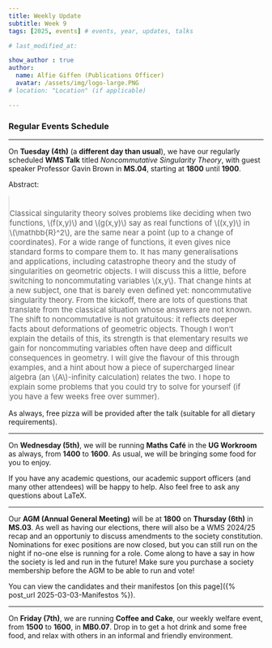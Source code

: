 ```yaml
---
title: Weekly Update
subtitle: Week 9
tags: [2025, events] # events, year, updates, talks

# last_modified_at: 

show_author : true
author:
  name: Alfie Giffen (Publications Officer)
  avatar: /assets/img/logo-large.PNG
# location: "Location" (if applicable)

---
```


### Regular Events Schedule

---

On **Tuesday (4th)** (a **different day than usual**), we have our regularly scheduled **WMS Talk** titled *Noncommutative Singularity Theory*, with guest speaker Professor Gavin Brown in **MS.04**, starting at **1800** until **1900**.


<style>
blockquote {
    padding: 10px 20px 0 0;
    margin: 0 0 0 0;
    font-size: 15px;
}
</style>

Abstract:
> Classical singularity theory solves problems like deciding when two functions, \\(f(x,y)\\) and \\(g(x,y)\\) say as real functions of \\((x,y)\\) in \\(\\mathbb{R}^2\\), are the same near a point (up to a change of coordinates). For a wide range of functions, it even gives nice standard forms to compare them to. It has many generalisations and applications, including catastrophe theory and the study of singularities on geometric objects. I will discuss this a little, before switching to noncommutating variables \\(x,y\\). That change hints at a new subject, one that is barely even defined yet: noncommutative singularity theory. From the kickoff, there are lots of questions that translate from the classical situation whose answers are not known. The shift to noncommutative is not gratuitous: it reflects deeper facts about deformations of geometric objects. Though I won’t explain the details of this, its strength is that elementary results we gain for noncommuting variables often have deep and difficult consequences in geometry. I will give the flavour of this through examples, and a hint about how a piece of supercharged linear algebra (an \\(A\\)-infinity calculation) relates the two. I hope to explain some problems that you could try to solve for yourself (if you have a few weeks free over summer).

As always, free pizza will be provided after the talk (suitable for all dietary requirements).

---

On **Wednesday (5th)**, we will be running **Maths Café** in the **UG Workroom** as always, from **1400** to **1600**. As usual, we will be bringing some food for you to enjoy.

If you have any academic questions, our academic support officers (and many other attendees) will be happy to help. Also feel free to ask any questions about LaTeX.

---

Our **AGM (Annual General Meeting)** will be at **1800** on **Thursday (6th)** in **MS.03**. As well as having our elections, there will also be a WMS 2024/25 recap and an opportuniy to discuss amendments to the society constitution. Nominations for exec positions are now closed, but you can still run on the night if no-one else is running for a role. Come along to have a say in how the society is led and run in the future! Make sure you purchase a society membership before the AGM to be able to run and vote! 

You can view the candidates and their manifestos [on this page]({% post_url 2025-03-03-Manifestos %}).

---

On **Friday (7th)**, we are running **Coffee and Cake**, our weekly welfare event, from **1500** to **1600**, in **MB0.07**. Drop in to get a hot drink and some free food, and relax with others in an informal and friendly environment.
